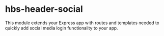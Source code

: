 # hbs-header-social

This module extends your Express app with routes and templates needed to quickly add social media login functionality to your app.

